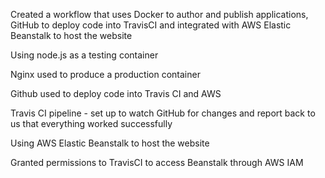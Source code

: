Created a workflow that uses Docker to author and publish applications, GitHub to deploy code into TravisCI and integrated with AWS Elastic Beanstalk to host the website

Using node.js as a testing container 

Nginx used to produce a production container 

Github used to deploy code into Travis CI and AWS

Travis CI pipeline - set up to watch GitHub for changes and report back to us that everything worked successfully

Using AWS Elastic Beanstalk to host the website

Granted permissions to TravisCI to access Beanstalk through AWS IAM

